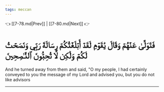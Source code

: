 ```yaml
---
tags: meccan
---
```


👈 [[7-78.md|Prev]] | [[7-80.md|Next]] 👉

# فَتَوَلَّىٰ عَنۡهُمۡ وَقَالَ يَٰقَوۡمِ لَقَدۡ أَبۡلَغۡتُكُمۡ رِسَالَةَ رَبِّي وَنَصَحۡتُ لَكُمۡ وَلَٰكِن لَّا تُحِبُّونَ ٱلنَّـٰصِحِينَ

And he turned away from them and said, "O my people, I had certainly conveyed to you the message of my Lord and advised you, but you do not like advisors

---

